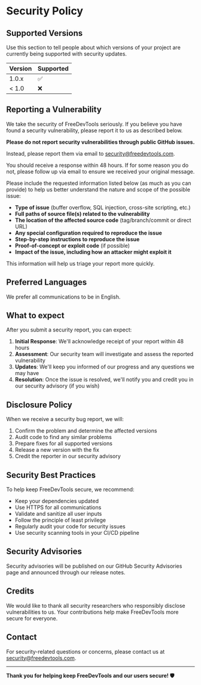 # Security Policy

## Supported Versions

Use this section to tell people about which versions of your project are
currently being supported with security updates.

| Version | Supported          |
| ------- | ------------------ |
| 1.0.x   | :white_check_mark: |
| < 1.0   | :x:                |

## Reporting a Vulnerability

We take the security of FreeDevTools seriously. If you believe you have found a security vulnerability, please report it to us as described below.

**Please do not report security vulnerabilities through public GitHub issues.**

Instead, please report them via email to [security@freedevtools.com](mailto:security@freedevtools.com).

You should receive a response within 48 hours. If for some reason you do not, please follow up via email to ensure we received your original message.

Please include the requested information listed below (as much as you can provide) to help us better understand the nature and scope of the possible issue:

- **Type of issue** (buffer overflow, SQL injection, cross-site scripting, etc.)
- **Full paths of source file(s) related to the vulnerability**
- **The location of the affected source code** (tag/branch/commit or direct URL)
- **Any special configuration required to reproduce the issue**
- **Step-by-step instructions to reproduce the issue**
- **Proof-of-concept or exploit code** (if possible)
- **Impact of the issue, including how an attacker might exploit it**

This information will help us triage your report more quickly.

## Preferred Languages

We prefer all communications to be in English.

## What to expect

After you submit a security report, you can expect:

1. **Initial Response**: We'll acknowledge receipt of your report within 48 hours
2. **Assessment**: Our security team will investigate and assess the reported vulnerability
3. **Updates**: We'll keep you informed of our progress and any questions we may have
4. **Resolution**: Once the issue is resolved, we'll notify you and credit you in our security advisory (if you wish)

## Disclosure Policy

When we receive a security bug report, we will:

1. Confirm the problem and determine the affected versions
2. Audit code to find any similar problems
3. Prepare fixes for all supported versions
4. Release a new version with the fix
5. Credit the reporter in our security advisory

## Security Best Practices

To help keep FreeDevTools secure, we recommend:

- Keep your dependencies updated
- Use HTTPS for all communications
- Validate and sanitize all user inputs
- Follow the principle of least privilege
- Regularly audit your code for security issues
- Use security scanning tools in your CI/CD pipeline

## Security Advisories

Security advisories will be published on our GitHub Security Advisories page and announced through our release notes.

## Credits

We would like to thank all security researchers who responsibly disclose vulnerabilities to us. Your contributions help make FreeDevTools more secure for everyone.

## Contact

For security-related questions or concerns, please contact us at [security@freedevtools.com](mailto:security@freedevtools.com).

---

**Thank you for helping keep FreeDevTools and our users secure! 🛡️**
